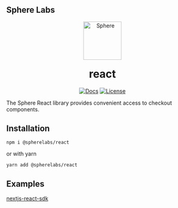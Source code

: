 ## Sphere Labs

<div align="center">
    <a>
        <img alt="Sphere" src="https://avatars.githubusercontent.com/u/109333730?s=200&v=4" width="100"/>
    </a>
  <h1 style="margin-top:20px;">react</h1>

  <p>
    <a href="/"><img alt="Docs" src="https://img.shields.io/badge/docs-tutorials-aquamarine" /></a>
    <!-- <a href="https://discord.com/channels/849494028176588802/878700556904980500"><img alt="Discord Chat" src="https://img.shields.io/discord/889577356681945098?color=aquamarine" /></a> -->
    <a href="https://opensource.org/licenses/MIT"><img alt="License" src="https://img.shields.io/github/license/git-scm/git-scm.com?color=aquamarine" /></a>
  </p>
</div>

The Sphere React library provides convenient access to checkout components.

## Installation

```
npm i @spherelabs/react
```

or with yarn

```
yarn add @spherelabs/react
```

## Examples

[nextjs-react-sdk](https://github.com/Sphere-Laboratories/examples)
